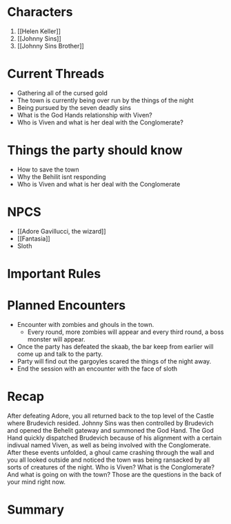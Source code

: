 # Characters
1. [[Helen Keller]]
3. [[Johnny Sins]]
4. [[Johnny Sins Brother]]

# Current Threads
- Gathering all of the cursed gold
- The town is currently being over run by the things of the night
- Being pursued by the seven deadly sins
- What is the God Hands relationship with Viven?
- Who is Viven and what is her deal with the Conglomerate?

# Things the party should know
- How to save the town
- Why the Behilit isnt responding
- Who is Viven and what is her deal with the Conglomerate

# NPCS
- [[Adore Gavillucci, the wizard]]
- [[Fantasia]]
- Sloth

# Important Rules

# Planned Encounters

- Encounter with zombies and ghouls in the town.
	- Every round, more zombies will appear and every third round, a boss monster will appear.
- Once the party has defeated the skaab, the bar keep from earlier will come up and talk to the party.
- Party will find out the gargoyles scared the things of the night away.
- End the session with an encounter with the face of sloth
# Recap
After defeating Adore, you all returned back to the top level of the Castle where Brudevich resided. Johnny Sins was then controlled by Brudevich and opened the Behelit gateway and summoned the God Hand. The God Hand quickly dispatched Brudevich because of his alignment with a certain indivual named Viven, as well as being involved with the Conglomerate. After these events unfolded, a ghoul came crashing through the wall and you all looked outside and noticed the town was being ransacked by all sorts of creatures of the night. 
Who is Viven? What is the Conglomerate? And what is going on with the town? Those are the questions in the back of your mind right now. 
# Summary

